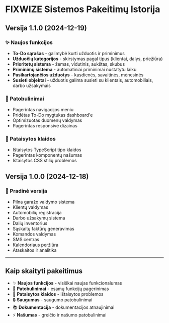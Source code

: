 # FIXWIZE Sistemos Pakeitimų Istorija

## Versija 1.1.0 (2024-12-19)

### ✨ Naujos funkcijos
- **To-Do sąrašas** - galimybė kurti užduotis ir priminimus
- **Užduočių kategorijos** - skirstymas pagal tipus (klientai, dalys, priežiūra)
- **Prioritetų sistema** - žemas, vidutinis, aukštas, skubus
- **Priminimų sistema** - automatiniai priminimai nustatytu laiku
- **Pasikartojančios užduotys** - kasdienės, savaitinės, mėnesinės
- **Susieti objektai** - užduotis galima susieti su klientais, automobiliais, darbo užsakymais

### 🔧 Patobulinimai
- Pagerintas navigacijos meniu
- Pridėtas To-Do mygtukas dashboard'e
- Optimizuotas duomenų valdymas
- Pagerintas responsive dizainas

### 🐛 Pataisytos klaidos
- Ištaisytos TypeScript tipo klaidos
- Pagerintas komponentų našumas
- Ištaisytos CSS stilių problemos

## Versija 1.0.0 (2024-12-18)

### 🎉 Pradinė versija
- Pilna garažo valdymo sistema
- Klientų valdymas
- Automobilių registracija
- Darbo užsakymų sistema
- Dalių inventorius
- Sąskaitų faktūrų generavimas
- Komandos valdymas
- SMS centras
- Kalendoriaus peržiūra
- Ataskaitos ir analitika

---

## Kaip skaityti pakeitimus

- ✨ **Naujos funkcijos** - visiškai naujas funkcionalumas
- 🔧 **Patobulinimai** - esamų funkcijų pagerinimas
- 🐛 **Pataisytos klaidos** - ištaisytos problemos
- 🔒 **Saugumas** - saugumo patobulinimai
- 📚 **Dokumentacija** - dokumentacijos atnaujinimai
- ⚡ **Našumas** - greičio ir našumo patobulinimai